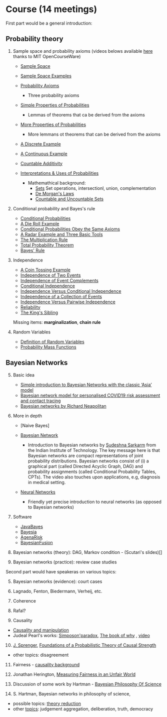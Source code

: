 # Course (14 meetings)

First part would  be a general introduction:

## Probability theory  
    
 1. Sample space and probability axioms (videos belows available [here]() thanks to MIT OpenCourseWare)
    - [Sample Space](https://www.youtube.com/watch?v=iQ2edOqEQAs&list=PLUl4u3cNGP60hI9ATjSFgLZpbNJ7myAg6&index=2)
    - [Sample Space Examples](https://www.youtube.com/watch?v=__T3eJtjoic&list=PLUl4u3cNGP60hI9ATjSFgLZpbNJ7myAg6&index=3)
    - [Probability Axioms](https://www.youtube.com/watch?v=pA83XtLeVig&list=PLUl4u3cNGP60hI9ATjSFgLZpbNJ7myAg6&index=4)
         - Three probability axioms
            
    - [Simple Properties of Probabilities](https://www.youtube.com/watch?v=WTyLg_I1oFY&list=PLUl4u3cNGP60hI9ATjSFgLZpbNJ7myAg6&index=5)
         - Lemmas of theorems that ca be derived from the axioms
            
    - [More Properties of Probabilities](https://www.youtube.com/watch?v=N3I2ZLbh6zQ&list=PLUl4u3cNGP60hI9ATjSFgLZpbNJ7myAg6&index=6)
         - More lemmans ot theorems that can be derived from the axioms
           
    - [A Discrete Example](https://www.youtube.com/watch?v=AsSQdpZdP8U&list=PLUl4u3cNGP60hI9ATjSFgLZpbNJ7myAg6&index=7)
    - [A Continuous Example](https://www.youtube.com/watch?v=NbYB0fiHoCs&list=PLUl4u3cNGP60hI9ATjSFgLZpbNJ7myAg6&index=8)
    - [Countable Additivity](https://www.youtube.com/watch?v=mUxg3j_h5GM&list=PLUl4u3cNGP60hI9ATjSFgLZpbNJ7myAg6&index=9)
    - [Interpretations & Uses of Probabilities](https://www.youtube.com/watch?v=uGGTX2ypzKI&list=PLUl4u3cNGP60hI9ATjSFgLZpbNJ7myAg6&index=10)
        - Mathemathical background:
             - [Sets](https://www.youtube.com/watch?v=47W1ApSRUqs&list=PLUl4u3cNGP60hI9ATjSFgLZpbNJ7myAg6&index=12)
                    Set operations, intersectionl, union, complementation
             - [De Morgan's Laws](https://www.youtube.com/watch?v=pdR9hV8mRWE&list=PLUl4u3cNGP60hI9ATjSFgLZpbNJ7myAg6&index=13)
             - [Countable and Uncountable Sets](https://www.youtube.com/watch?v=MqocbJ-FPo0&list=PLUl4u3cNGP60hI9ATjSFgLZpbNJ7myAg6&index=19)
            
2. Conditional probability and Bayes's rule
     - [Conditional Probabilities](https://www.youtube.com/watch?v=MPRKc4UPoJk&list=PLUl4u3cNGP60hI9ATjSFgLZpbNJ7myAg6&index=23)
     - [A Die Roll Example](https://www.youtube.com/watch?v=YenDB3yOfDc&list=PLUl4u3cNGP60hI9ATjSFgLZpbNJ7myAg6&index=24)
     - [Conditional Probabilities Obey the Same Axioms](https://www.youtube.com/watch?v=L_pEeYLGaP0&list=PLUl4u3cNGP60hI9ATjSFgLZpbNJ7myAg6&index=25)
     - [A Radar Example and Three Basic Tools](https://www.youtube.com/watch?v=uL31gpFdarc&list=PLUl4u3cNGP60hI9ATjSFgLZpbNJ7myAg6&index=26)
     - [The Multiplication Rule](https://www.youtube.com/watch?v=ugzs7dgQ-JE&list=PLUl4u3cNGP60hI9ATjSFgLZpbNJ7myAg6&index=27)
     - [Total Probability Theorem](https://www.youtube.com/watch?v=8odFouBR2wE&list=PLUl4u3cNGP60hI9ATjSFgLZpbNJ7myAg6&index=28)
     - [Bayes' Rule](https://www.youtube.com/watch?v=kz2tvO_ZAKI&list=PLUl4u3cNGP60hI9ATjSFgLZpbNJ7myAg6&index=29)

3. Independence
    - [A Coin Tossing Example](https://www.youtube.com/watch?v=rZKUmNvCjis&list=PLUl4u3cNGP60hI9ATjSFgLZpbNJ7myAg6&index=31)
    - [Independence of Two Events](https://www.youtube.com/watch?v=w423ypsUHf0&list=PLUl4u3cNGP60hI9ATjSFgLZpbNJ7myAg6&index=32)
    - [Independence of Event Complements](https://www.youtube.com/watch?v=JZkT3NU2mPM&list=PLUl4u3cNGP60hI9ATjSFgLZpbNJ7myAg6&index=33)
    - [Conditional Independence](https://www.youtube.com/watch?v=7B3cDe39lwY&list=PLUl4u3cNGP60hI9ATjSFgLZpbNJ7myAg6&index=34)
    - [Independence Versus Conditional Independence](https://www.youtube.com/watch?v=TAyA-rjmesQ&list=PLUl4u3cNGP60hI9ATjSFgLZpbNJ7myAg6&index=35)
    - [Independence of a Collection of Events](https://www.youtube.com/watch?v=UbQcqFH33G0&list=PLUl4u3cNGP60hI9ATjSFgLZpbNJ7myAg6&index=36)
    - [Independence Versus Pairwise Independence](https://www.youtube.com/watch?v=aJXfyfQs2Mc&list=PLUl4u3cNGP60hI9ATjSFgLZpbNJ7myAg6&index=37)
    - [Reliability](https://www.youtube.com/watch?v=UDkq_cLVSmc&list=PLUl4u3cNGP60hI9ATjSFgLZpbNJ7myAg6&index=38)
    - [The King's Sibling](https://www.youtube.com/watch?v=iPWyElxtk-8&list=PLUl4u3cNGP60hI9ATjSFgLZpbNJ7myAg6&index=39)
    
    Missing items: **marginalization**, **chain rule**
    
 4. Random Variables 
    - [Definition of Random Variables](https://www.youtube.com/watch?v=vfqPpai_9jI&list=PLUl4u3cNGP60hI9ATjSFgLZpbNJ7myAg6&index=50)
    - [Probability Mass Functions](https://www.youtube.com/watch?v=zW1_iugJvF0&list=PLUl4u3cNGP60hI9ATjSFgLZpbNJ7myAg6&index=51)

## Bayesian Networks

  5. Basic idea
        - [Simple introduction to Bayesian Networks with the classic ‘Asia’ model](https://www.youtube.com/watch?v=v00gk1_DI9M)
        - [Bayesian network model for personalised COVID19 risk assessment and contact tracing](https://www.youtube.com/watch?v=3KGYuLFMRSY)
        - [Bayesian networks by Richard Neapolitan](https://www.youtube.com/watch?v=HJ6p6bsJkXE&t=78s)
        
   6. More in depth
        - [Naive Bayes]
        - [Bayesian Network](https://scholar.google.com/citations?user=AwP_bbsAAAAJ)
             - Introduction to Bayesian networks by [Sudeshna Sarkarm](https://scholar.google.com/citations?user=AwP_bbsAAAAJ) from the Indian Institute of Technology. The key message here is that Bayesian networks are compact representations of joint probability distributions. Bayesian networks consist of (i) a graphical part (called Directed Acyclic Graph, DAG) and probability assignments (called Conditional Probability Tables, CPTs). The video also touches upon applications, e.g, diagnosis in medical setting.  
                
        - [Neural Networks](https://www.youtube.com/watch?v=CqOfi41LfDw)
             - Friendly yet precise introduction to neural networks (as opposed to Bayesian networks) 
     
   6. Software
       - [JavaBayes](https://www.cs.cmu.edu/~javabayes/)
       - [Bayesia](https://www.bayesia.com/)
       - [AgenaRisk](https://www.agenarisk.com/)
       - [BayesianFusion](https://www.bayesfusion.com/)

3. Bayesian networks (theory): DAG, Markov condition - (Scutari's slides)[] 
4. Bayesian networks (practice): review case studies

Second part would have speakeras on various topics:

5. Bayesian networks (evidence): court cases
6. Lagnado, Fenton, Biedermann, Verheij, etc.

7. Coherence
8. Rafal?

9. Causality
- [Causality and manipulation](https://plato.stanford.edu/entries/causation-mani/)
- Judeal Pearl's works: [Simposon'paradox](http://bayes.cs.ucla.edu/jp_home.html), [The book of why](http://bayes.cs.ucla.edu/WHY/) , [video](https://www.youtube.com/watch?v=ZaPV1OSEpHw)

10. [J. Sprenger](http://www.laeuferpaar.de/index.html), [Foundations of a Probabilistic Theory of Causal Strength](http://philsci-archive.pitt.edu/14108/7/GradedCausation-v7.pdf)
  - other topics: disagreement

11. Fairness - [causality background](https://fairmlbook.org/causal.html)
 12. Jonathan Herington, [Measuring Fairness in an Unfair World](https://jherington.com/docs/Herington_AIES-2020.pdf)

13. Discussion of some work by Hartman - [Bayesian Philosophy Of Science](http://www.laeuferpaar.de/Papers/BookFrame_v1.pdf)
14. S. Hartman, Bayesian networks in philosophy of science, 
  - possible topics: [theory reduction](http://www.stephanhartmann.org/wp-content/uploads/2016/01/Aberdeen_2.pdf)
  - other [topics](http://www.stephanhartmann.org/publications/): judgement aggregation, deliberation, truth, democracy


  

